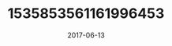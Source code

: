 ---
title: "1535853561161996453"
cover: "2017-06-13 08.53.53 1535853561161996453_46248401"
photo: "2017-06-13 08.53.53 1535853561161996453_46248401"
date: "2017-06-13"
type: "photo"
---